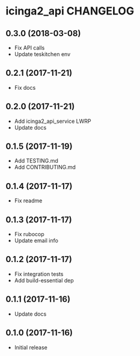 icinga2_api CHANGELOG
========================

0.3.0 (2018-03-08)
------------------
- Fix API calls
- Update teskitchen env

0.2.1 (2017-11-21)
------------------
- Fix docs

0.2.0 (2017-11-21)
------------------
- Add icinga2_api_service LWRP
- Update docs

0.1.5 (2017-11-19)
------------------
- Add TESTING.md
- Add CONTRIBUTING.md

0.1.4 (2017-11-17)
------------------
- Fix readme

0.1.3 (2017-11-17)
------------------
- Fix rubocop
- Update email info

0.1.2 (2017-11-17)
------------------
- Fix integration tests
- Add build-essential dep

0.1.1 (2017-11-16)
------------------
- Update docs

0.1.0 (2017-11-16)
------------------
- Initial release
